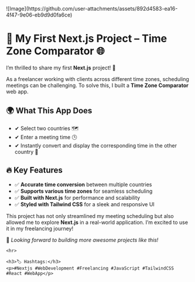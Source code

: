 
<body>
    ![Image](https://github.com/user-attachments/assets/892d4583-ea16-4f47-9e06-eb9d9d0fa6ce)
    <h1>🚀 My First Next.js Project – Time Zone Comparator 🌐</h1>
    <p>I’m thrilled to share my first <strong>Next.js</strong> project! 🎉</p>
    <p>As a freelancer working with clients across different time zones, scheduling meetings can be challenging. To solve this, I built a <strong>Time Zone Comparator</strong> web app.</p>

<h2>🌍 What This App Does</h2>
<ul>
    <li>✔ Select two countries 🗺</li>
        <li>✔ Enter a meeting time 🕒</li>
        <li>✔ Instantly convert and display the corresponding time in the other country 📅</li>
    </ul>

<h2>🔥 Key Features</h2>
    <ul>
        <li>✅ <strong>Accurate time conversion</strong> between multiple countries</li>
        <li>✅ <strong>Supports various time zones</strong> for seamless scheduling</li>
        <li>✅ <strong>Built with Next.js</strong> for performance and scalability</li>
        <li>✅ <strong>Styled with Tailwind CSS</strong> for a sleek and responsive UI</li>
    </ul>

<p>This project has not only streamlined my meeting scheduling but also allowed me to explore <strong>Next.js</strong> in a real-world application. I’m excited to use it in my freelancing journey!</p>

<p>📌 <em>Looking forward to building more awesome projects like this!</em></p>

    <hr>

    <h3>🏷 Hashtags:</h3>
    <p>#Nextjs #WebDevelopment #Freelancing #JavaScript #TailwindCSS #React #WebApp</p>
</body>

